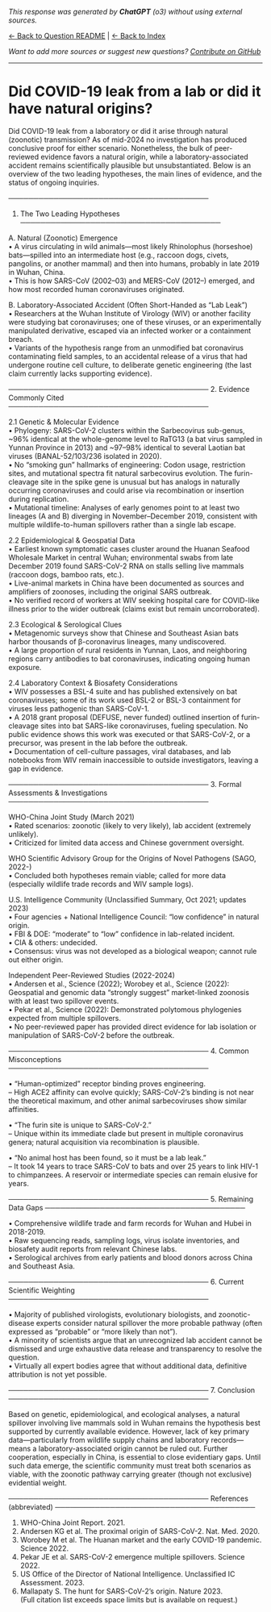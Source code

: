 <!-- 
Generated by: chatgpt
Model: o3
Prompt type: default
Generated at: 2025-06-10T20:20:40.755395
-->

*This response was generated by **ChatGPT** (o3) without using external sources.*

[← Back to Question README](README.md) | [← Back to Index](../README.md)

*Want to add more sources or suggest new questions? [Contribute on GitHub](https://github.com/justinwest/SuggestedSources)*

---

# Did COVID-19 leak from a lab or did it have natural origins?

Did COVID-19 leak from a laboratory or did it arise through natural (zoonotic) transmission?  As of mid-2024 no investigation has produced conclusive proof for either scenario.  Nonetheless, the bulk of peer-reviewed evidence favors a natural origin, while a laboratory-associated accident remains scientifically plausible but unsubstantiated.  Below is an overview of the two leading hypotheses, the main lines of evidence, and the status of ongoing inquiries.  

────────────────────────────────────────
1. The Two Leading Hypotheses
────────────────────────────────────────

A. Natural (Zoonotic) Emergence  
   • A virus circulating in wild animals—most likely Rhinolophus (horseshoe) bats—spilled into an intermediate host (e.g., raccoon dogs, civets, pangolins, or another mammal) and then into humans, probably in late 2019 in Wuhan, China.  
   • This is how SARS-CoV (2002–03) and MERS-CoV (2012–) emerged, and how most recorded human coronaviruses originated.

B. Laboratory-Associated Accident (Often Short-Handed as “Lab Leak”)  
   • Researchers at the Wuhan Institute of Virology (WIV) or another facility were studying bat coronaviruses; one of these viruses, or an experimentally manipulated derivative, escaped via an infected worker or a containment breach.  
   • Variants of the hypothesis range from an unmodified bat coronavirus contaminating field samples, to an accidental release of a virus that had undergone routine cell culture, to deliberate genetic engineering (the last claim currently lacks supporting evidence).

────────────────────────────────────────
2. Evidence Commonly Cited
────────────────────────────────────────

2.1 Genetic & Molecular Evidence  
   • Phylogeny: SARS-CoV-2 clusters within the Sarbecovirus sub-genus, ~96% identical at the whole-genome level to RaTG13 (a bat virus sampled in Yunnan Province in 2013) and ~97–98% identical to several Laotian bat viruses (BANAL-52/103/236 isolated in 2020).  
   • No “smoking gun” hallmarks of engineering: Codon usage, restriction sites, and mutational spectra fit natural sarbecovirus evolution. The furin-cleavage site in the spike gene is unusual but has analogs in naturally occurring coronaviruses and could arise via recombination or insertion during replication.  
   • Mutational timeline: Analyses of early genomes point to at least two lineages (A and B) diverging in November–December 2019, consistent with multiple wildlife-to-human spillovers rather than a single lab escape.

2.2 Epidemiological & Geospatial Data  
   • Earliest known symptomatic cases cluster around the Huanan Seafood Wholesale Market in central Wuhan; environmental swabs from late December 2019 found SARS-CoV-2 RNA on stalls selling live mammals (raccoon dogs, bamboo rats, etc.).  
   • Live-animal markets in China have been documented as sources and amplifiers of zoonoses, including the original SARS outbreak.  
   • No verified record of workers at WIV seeking hospital care for COVID-like illness prior to the wider outbreak (claims exist but remain uncorroborated).

2.3 Ecological & Serological Clues  
   • Metagenomic surveys show that Chinese and Southeast Asian bats harbor thousands of β-coronavirus lineages, many undiscovered.  
   • A large proportion of rural residents in Yunnan, Laos, and neighboring regions carry antibodies to bat coronaviruses, indicating ongoing human exposure.

2.4 Laboratory Context & Biosafety Considerations  
   • WIV possesses a BSL-4 suite and has published extensively on bat coronaviruses; some of its work used BSL-2 or BSL-3 containment for viruses less pathogenic than SARS-CoV-1.  
   • A 2018 grant proposal (DEFUSE, never funded) outlined insertion of furin-cleavage sites into bat SARS-like coronaviruses, fueling speculation. No public evidence shows this work was executed or that SARS-CoV-2, or a precursor, was present in the lab before the outbreak.  
   • Documentation of cell-culture passages, viral databases, and lab notebooks from WIV remain inaccessible to outside investigators, leaving a gap in evidence.

────────────────────────────────────────
3. Formal Assessments & Investigations
────────────────────────────────────────

WHO-China Joint Study (March 2021)  
   • Rated scenarios: zoonotic (likely to very likely), lab accident (extremely unlikely).  
   • Criticized for limited data access and Chinese government oversight.

WHO Scientific Advisory Group for the Origins of Novel Pathogens (SAGO, 2022-)  
   • Concluded both hypotheses remain viable; called for more data (especially wildlife trade records and WIV sample logs).

U.S. Intelligence Community (Unclassified Summary, Oct 2021; updates 2023)  
   • Four agencies + National Intelligence Council: “low confidence” in natural origin.  
   • FBI & DOE: “moderate” to “low” confidence in lab-related incident.  
   • CIA & others: undecided.  
   • Consensus: virus was not developed as a biological weapon; cannot rule out either origin.

Independent Peer-Reviewed Studies (2022-2024)  
   • Andersen et al., Science (2022); Worobey et al., Science (2022): Geospatial and genomic data “strongly suggest” market-linked zoonosis with at least two spillover events.  
   • Pekar et al., Science (2022): Demonstrated polytomous phylogenies expected from multiple spillovers.  
   • No peer-reviewed paper has provided direct evidence for lab isolation or manipulation of SARS-CoV-2 before the outbreak.

────────────────────────────────────────
4. Common Misconceptions
────────────────────────────────────────

• “Human-optimized” receptor binding proves engineering.  
  – High ACE2 affinity can evolve quickly; SARS-CoV-2’s binding is not near the theoretical maximum, and other animal sarbecoviruses show similar affinities.

• “The furin site is unique to SARS-CoV-2.”  
  – Unique within its immediate clade but present in multiple coronavirus genera; natural acquisition via recombination is plausible.

• “No animal host has been found, so it must be a lab leak.”  
  – It took 14 years to trace SARS-CoV to bats and over 25 years to link HIV-1 to chimpanzees. A reservoir or intermediate species can remain elusive for years.

────────────────────────────────────────
5. Remaining Data Gaps
────────────────────────────────────────

• Comprehensive wildlife trade and farm records for Wuhan and Hubei in 2018-2019.  
• Raw sequencing reads, sampling logs, virus isolate inventories, and biosafety audit reports from relevant Chinese labs.  
• Serological archives from early patients and blood donors across China and Southeast Asia.  

────────────────────────────────────────
6. Current Scientific Weighting
────────────────────────────────────────

• Majority of published virologists, evolutionary biologists, and zoonotic-disease experts consider natural spillover the more probable pathway (often expressed as “probable” or “more likely than not”).  
• A minority of scientists argue that an unrecognized lab accident cannot be dismissed and urge exhaustive data release and transparency to resolve the question.  
• Virtually all expert bodies agree that without additional data, definitive attribution is not yet possible.

────────────────────────────────────────
7. Conclusion
────────────────────────────────────────

Based on genetic, epidemiological, and ecological analyses, a natural spillover involving live mammals sold in Wuhan remains the hypothesis best supported by currently available evidence.  However, lack of key primary data—particularly from wildlife supply chains and laboratory records—means a laboratory-associated origin cannot be ruled out.  Further cooperation, especially in China, is essential to close evidentiary gaps.  Until such data emerge, the scientific community must treat both scenarios as viable, with the zoonotic pathway carrying greater (though not exclusive) evidential weight.

────────────────────────────────────────
References (abbreviated)
────────────────────────────────────────

1. WHO-China Joint Report. 2021.  
2. Andersen KG et al. The proximal origin of SARS-CoV-2. Nat. Med. 2020.  
3. Worobey M et al. The Huanan market and the early COVID-19 pandemic. Science 2022.  
4. Pekar JE et al. SARS-CoV-2 emergence multiple spillovers. Science 2022.  
5. US Office of the Director of National Intelligence. Unclassified IC Assessment. 2023.  
6. Mallapaty S. The hunt for SARS-CoV-2’s origin. Nature 2023.  
(Full citation list exceeds space limits but is available on request.)